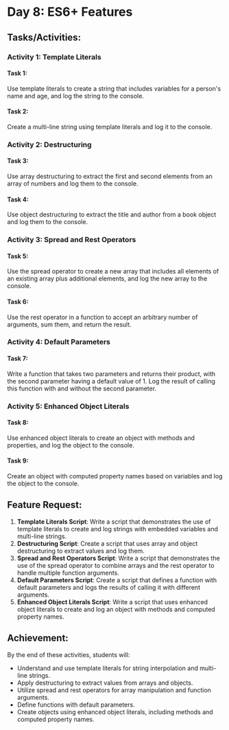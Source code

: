 # Day 8: ES6+ Features

## Tasks/Activities:

### Activity 1: Template Literals

#### Task 1:
Use template literals to create a string that includes variables for a person's name and age, and log the string to the console.

#### Task 2:
Create a multi-line string using template literals and log it to the console.

### Activity 2: Destructuring

#### Task 3:
Use array destructuring to extract the first and second elements from an array of numbers and log them to the console.

#### Task 4:
Use object destructuring to extract the title and author from a book object and log them to the console.

### Activity 3: Spread and Rest Operators

#### Task 5:
Use the spread operator to create a new array that includes all elements of an existing array plus additional elements, and log the new array to the console.

#### Task 6:
Use the rest operator in a function to accept an arbitrary number of arguments, sum them, and return the result.

### Activity 4: Default Parameters

#### Task 7:
Write a function that takes two parameters and returns their product, with the second parameter having a default value of 1. Log the result of calling this function with and without the second parameter.

### Activity 5: Enhanced Object Literals

#### Task 8:
Use enhanced object literals to create an object with methods and properties, and log the object to the console.

#### Task 9:
Create an object with computed property names based on variables and log the object to the console.

## Feature Request:

1. **Template Literals Script**: Write a script that demonstrates the use of template literals to create and log strings with embedded variables and multi-line strings.
2. **Destructuring Script**: Create a script that uses array and object destructuring to extract values and log them.
3. **Spread and Rest Operators Script**: Write a script that demonstrates the use of the spread operator to combine arrays and the rest operator to handle multiple function arguments.
4. **Default Parameters Script**: Create a script that defines a function with default parameters and logs the results of calling it with different arguments.
5. **Enhanced Object Literals Script**: Write a script that uses enhanced object literals to create and log an object with methods and computed property names.

## Achievement:

By the end of these activities, students will:
- Understand and use template literals for string interpolation and multi-line strings.
- Apply destructuring to extract values from arrays and objects.
- Utilize spread and rest operators for array manipulation and function arguments.
- Define functions with default parameters.
- Create objects using enhanced object literals, including methods and computed property names.
